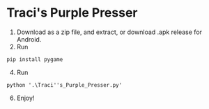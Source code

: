 # Traci's Purple Presser
1. Download as a zip file, and extract, or download .apk release for Android.
2. Run 
```
pip install pygame
```
4. Run
```
python '.\Traci''s_Purple_Presser.py'
```
6. Enjoy!

